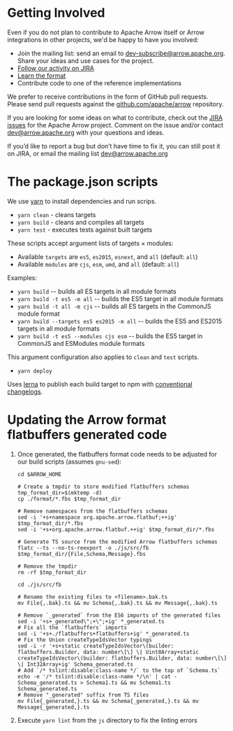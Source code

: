 <!---
  Licensed to the Apache Software Foundation (ASF) under one
  or more contributor license agreements.  See the NOTICE file
  distributed with this work for additional information
  regarding copyright ownership.  The ASF licenses this file
  to you under the Apache License, Version 2.0 (the
  "License"); you may not use this file except in compliance
  with the License.  You may obtain a copy of the License at

    http://www.apache.org/licenses/LICENSE-2.0

  Unless required by applicable law or agreed to in writing,
  software distributed under the License is distributed on an
  "AS IS" BASIS, WITHOUT WARRANTIES OR CONDITIONS OF ANY
  KIND, either express or implied.  See the License for the
  specific language governing permissions and limitations
  under the License.
-->

# Getting Involved

Even if you do not plan to contribute to Apache Arrow itself or Arrow
integrations in other projects, we'd be happy to have you involved:

* Join the mailing list: send an email to [dev-subscribe@arrow.apache.org][1].
  Share your ideas and use cases for the project.
* [Follow our activity on JIRA][3]
* [Learn the format][2]
* Contribute code to one of the reference implementations

We prefer to receive contributions in the form of GitHub pull requests.
Please send pull requests against the [github.com/apache/arrow][4] repository.

If you are looking for some ideas on what to contribute, check out the [JIRA
issues][3] for the Apache Arrow project. Comment on the issue and/or contact
[dev@arrow.apache.org](http://mail-archives.apache.org/mod_mbox/arrow-dev/)
with your questions and ideas.

If you’d like to report a bug but don’t have time to fix it, you can still post
it on JIRA, or email the mailing list
[dev@arrow.apache.org](http://mail-archives.apache.org/mod_mbox/arrow-dev/)

# The package.json scripts

We use [yarn](https://yarnpkg.com/) to install dependencies and run scrips.

* `yarn clean` - cleans targets
* `yarn build` - cleans and compiles all targets
* `yarn test` - executes tests against built targets

These scripts accept argument lists of targets × modules:

* Available `targets` are `es5`, `es2015`, `esnext`, and `all` (default: `all`)
* Available `modules` are `cjs`, `esm`, `umd`, and `all` (default: `all`)

Examples:

* `yarn build` -- builds all ES targets in all module formats
* `yarn build -t es5 -m all` -- builds the ES5 target in all module formats
* `yarn build -t all -m cjs` -- builds all ES targets in the CommonJS module format
* `yarn build --targets es5 es2015 -m all` -- builds the ES5 and ES2015 targets in all module formats
* `yarn build -t es5 --modules cjs esm` -- builds the ES5 target in CommonJS and ESModules module formats

This argument configuration also applies to `clean` and `test` scripts.

* `yarn deploy`

Uses [lerna](https://github.com/lerna/lerna) to publish each build target to npm with [conventional](https://conventionalcommits.org/) [changelogs](https://github.com/conventional-changelog/conventional-changelog/tree/master/packages/conventional-changelog-cli).

# Updating the Arrow format flatbuffers generated code

1. Once generated, the flatbuffers format code needs to be adjusted for our build scripts (assumes `gnu-sed`):

    ```shell
    cd $ARROW_HOME

    # Create a tmpdir to store modified flatbuffers schemas
    tmp_format_dir=$(mktemp -d)
    cp ./format/*.fbs $tmp_format_dir

    # Remove namespaces from the flatbuffers schemas
    sed -i '+s+namespace org.apache.arrow.flatbuf;++ig' $tmp_format_dir/*.fbs
    sed -i '+s+org.apache.arrow.flatbuf.++ig' $tmp_format_dir/*.fbs

    # Generate TS source from the modified Arrow flatbuffers schemas
    flatc --ts --no-ts-reexport -o ./js/src/fb $tmp_format_dir/{File,Schema,Message}.fbs

    # Remove the tmpdir
    rm -rf $tmp_format_dir

    cd ./js/src/fb

    # Rename the existing files to <filename>.bak.ts
    mv File{,.bak}.ts && mv Schema{,.bak}.ts && mv Message{,.bak}.ts

    # Remove `_generated` from the ES6 imports of the generated files
    sed -i '+s+_generated\";+\";+ig' *_generated.ts
    # Fix all the `flatbuffers` imports
    sed -i '+s+./flatbuffers+flatbuffers+ig' *_generated.ts
    # Fix the Union createTypeIdsVector typings
    sed -i -r '+s+static createTypeIdsVector\(builder: flatbuffers.Builder, data: number\[\] \| Uint8Array+static createTypeIdsVector\(builder: flatbuffers.Builder, data: number\[\] \| Int32Array+ig' Schema_generated.ts
    # Add `/* tslint:disable:class-name */` to the top of `Schema.ts`
    echo -e '/* tslint:disable:class-name */\n' | cat - Schema_generated.ts > Schema1.ts && mv Schema1.ts Schema_generated.ts
    # Remove "_generated" suffix from TS files
    mv File{_generated,}.ts && mv Schema{_generated,}.ts && mv Message{_generated,}.ts
    ```

2. Execute `yarn lint` from the `js` directory to fix the linting errors

[1]: mailto:dev-subscribe@arrow.apache.org
[2]: https://github.com/apache/arrow/tree/master/format
[3]: https://issues.apache.org/jira/browse/ARROW
[4]: https://github.com/apache/arrow
